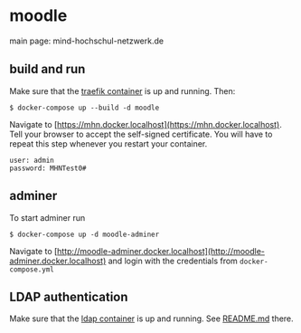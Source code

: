 # moodle

main page: mind-hochschul-netzwerk.de

## build and run

Make sure that the [traefik container](https://github.com/Mind-Hochschul-Netzwerk/traefik) is up and running. Then:

    $ docker-compose up --build -d moodle

Navigate to [https://mhn.docker.localhost](https://mhn.docker.localhost). Tell your browser to accept
the self-signed certificate. You will have to repeat this step whenever you restart your container.

    user: admin
    password: MHNTest0#

## adminer

To start adminer run

    $ docker-compose up -d moodle-adminer

Navigate to [http://moodle-adminer.docker.localhost](http://moodle-adminer.docker.localhost) and login with the credentials from `docker-compose.yml`

## LDAP authentication

Make sure that the [ldap container](https://github.com/Mind-Hochschul-Netzwerk/ldap) is up and running. See [README.md](https://github.com/Mind-Hochschul-Netzwerk/ldap/blob/master/README.md) there.
